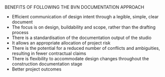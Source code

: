 BENEFITS OF FOLLOWING THE BVN DOCUMENTATION APPROACH

- Efficient communication of design intent through a legible, simple, clear document
- The focus is on design, buildability and scope, rather than the drafting process
- There is a standardisation of the documentation output of the studio
- It allows an appropriate allocation of project risk 
- There is the potential for a reduced number of conflicts and ambiguities, resulting in fewer contractual claims
- There is flexibility to accommodate design changes throughout the construction documentation stage
- Better project outcomes 